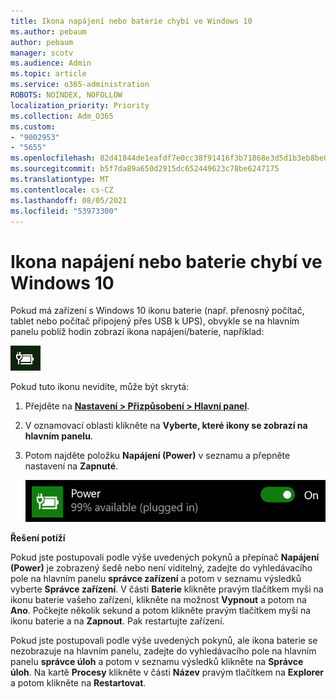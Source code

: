 ```yaml
---
title: Ikona napájení nebo baterie chybí ve Windows 10
ms.author: pebaum
author: pebaum
manager: scotv
ms.audience: Admin
ms.topic: article
ms.service: o365-administration
ROBOTS: NOINDEX, NOFOLLOW
localization_priority: Priority
ms.collection: Adm_O365
ms.custom:
- "9002953"
- "5655"
ms.openlocfilehash: 82d41844de1eafdf7e0cc38f91416f3b71868e3d5d1b3eb8be0f10abd701ddc8
ms.sourcegitcommit: b5f7da89a650d2915dc652449623c78be6247175
ms.translationtype: MT
ms.contentlocale: cs-CZ
ms.lasthandoff: 08/05/2021
ms.locfileid: "53973300"
---
```

# <a name="power-or-battery-icon-missing-in-windows-10"></a>Ikona napájení nebo baterie chybí ve Windows 10

Pokud má zařízení s Windows 10 ikonu baterie (např. přenosný počítač, tablet nebo počítač připojený přes USB k UPS), obvykle se na hlavním panelu poblíž hodin zobrazí ikona napájení/baterie, například:

![Ikona baterie](media/battery-icon.png)

Pokud tuto ikonu nevidíte, může být skrytá:

1. Přejděte na **[Nastavení > Přizpůsobení > Hlavní panel](ms-settings:taskbar?activationSource=GetHelp)**.

2. V oznamovací oblasti klikněte na **Vyberte, které ikony se zobrazí na hlavním panelu**.

3. Potom najděte položku **Napájení (Power)** v seznamu a přepněte nastavení na **Zapnuté**.

    ![Zobrazení ikony napájení na hlavním panelu](media/power-icon-on.png)

**Řešení potíží**

Pokud jste postupovali podle výše uvedených pokynů a přepínač **Napájení (Power)** je zobrazený šedě nebo není viditelný, zadejte do vyhledávacího pole na hlavním panelu **správce zařízení** a potom v seznamu výsledků vyberte **Správce zařízení**. V části **Baterie** klikněte pravým tlačítkem myši na ikonu baterie vašeho zařízení, klikněte na možnost **Vypnout** a potom na **Ano**. Počkejte několik sekund a potom klikněte pravým tlačítkem myši na ikonu baterie a na **Zapnout**. Pak restartujte zařízení.

Pokud jste postupovali podle výše uvedených pokynů, ale ikona baterie se nezobrazuje na hlavním panelu, zadejte do vyhledávacího pole na hlavním panelu **správce úloh** a potom v seznamu výsledků klikněte na **Správce úloh**. Na kartě **Procesy** klikněte v části **Název** pravým tlačítkem na **Explorer** a potom klikněte na **Restartovat**.
